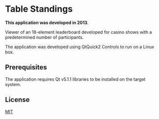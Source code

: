 # Table Standings

**This application was developed in 2013**.

Viewer of an 18-element leaderboard developed for casino shows with a
predetermined number of participants.

The application was developed using QtQuick2 Controls to run on a Linux box.


## Prerequisites

The application requires Qt v5.1.1 libraries to be installed on the target system.


## License

[MIT](LICENSE)
